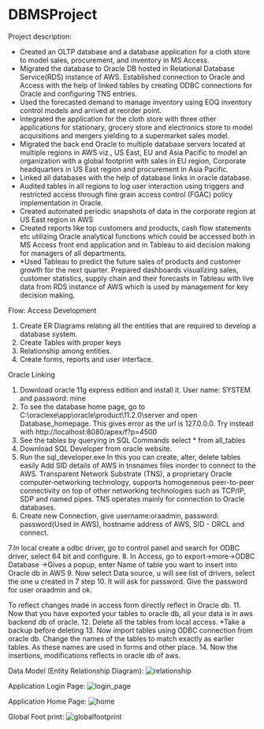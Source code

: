 # DBMSProject
Project description:
- Created an OLTP database and a database application for a cloth store to model sales, procurement, and inventory in MS Access.
- Migrated the database to Oracle DB hosted in Relational Database Service(RDS) instance of AWS. Established connection to Oracle and Access with the help of linked tables by creating ODBC connections for Oracle and configuring TNS entries.
- Used the forecasted demand to manage inventory using EOQ inventory control models and arrived at reorder point.
- Integrated the application for the cloth store with three other applications for stationary, grocery store and electronics store to model acquisitions and mergers yielding to a supermarket sales model.
- Migrated the back end Oracle to multiple database servers located at multiple regions in AWS viz., US East, EU and Asia Pacific to model an organization with a global footprint with sales in EU region, Corporate headquarters in US East region and procurement in Asia Pacific.
- Linked all databases with the help of database links in oracle database.
- Audited tables in all regions to log user interaction using triggers and restricted access through fine grain access control (FGAC) policy implementation in Oracle.
- Created automated periodic snapshots of data in the corporate region at US East region in AWS
- Created reports like top customers and products, cash flow statements etc utilizing Oracle analytical functions which could be accessed both in MS Access front end application and in Tableau to aid decision making for managers of all departments.
- *Used Tableau to predict the future sales of products and customer growth for the next quarter. Prepared dashboards visualizing sales, customer statistics, supply chain and their forecasts in Tableau with live data from RDS instance of AWS which is used by management for key decision making.

Flow:
Access Development
1. Create ER Diagrams relating all the entities that are required to develop a database system.
2. Create Tables with proper keys
3. Relationship among entities.
4. Create forms, reports and user interface.

Oracle Linking
1. Download oracle 11g express edition and install it. User name: SYSTEM and password: mine
2. To see the database home page, go to C:\oraclexe\app\oracle\product\11.2.0\server and open Database_homepage. This gives error as the 
   url is 127.0.0.0. Try instead with http://localhost:8080/apex/f?p=4500
3. See the tables by querying in SQL Commands select * from all_tables
4. Download SQL Developer from oracle website.
5. Run the sql_developer.exe     In this you can create, alter, delete tables easily
Add SID details of AWS in tnsnames files inorder to connect to the AWS. Transparent Network Substrate (TNS), a proprietary Oracle computer-networking technology, supports homogeneous peer-to-peer connectivity on top of other networking technologies such as TCP/IP, SDP and named pipes. TNS operates mainly for connection to Oracle databases.
6. Create new Connection, give username:oraadmin, password: password(Used in AWS), hostname address of AWS, SID - ORCL and connect.

7.In local create a odbc driver, go to control panel and search for ODBC driver, select 64 bit and configure.
8. In Access, go to export->more->ODBC Database ->Gives a popup, enter Name of table you want to insert into Oracle db in AWS
9. Now select Data source, u will see list of drivers, select the one u created in 7 step
10. It will ask for password. Give the password for user oraadmin and ok.

To reflect changes made in access form directly reflect in Oracle db.
11. Now that you have exported your tables to oracle db, all your data is in aws backend db of oracle.
12. Delete all the tables from local access. *Take a backup before deleting
13. Now import tables using ODBC connection from oracle db. Change the names of the tables to match exactly as earlier tables. As these names are used in forms and other place.
14. Now the insertions, modifications reflects in oracle db of aws. 




Data Model (Entity Relationship Diagram):
![relationship](https://user-images.githubusercontent.com/32714796/36077934-ac6a0b10-0f3e-11e8-9f94-a3b61e7a0510.PNG)

Application Login Page:
![login_page](https://user-images.githubusercontent.com/32714796/36077938-b48c31a6-0f3e-11e8-82f8-0fcfb21088f8.PNG)

Application Home Page:
![home](https://user-images.githubusercontent.com/32714796/36077939-b778e65c-0f3e-11e8-92bf-304c4d89dff4.PNG)

Global Foot print:
![globalfootprint](https://user-images.githubusercontent.com/32714796/34234400-e8f1dfcc-e5b8-11e7-865b-86130737efc8.PNG)
